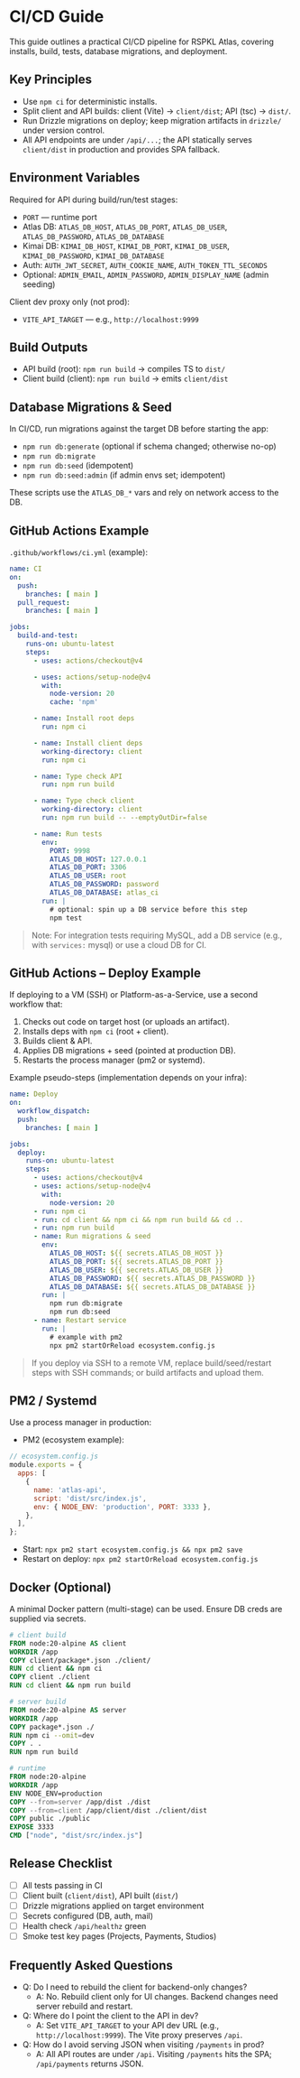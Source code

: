 # CI/CD Guide

This guide outlines a practical CI/CD pipeline for RSPKL Atlas, covering installs, build, tests, database migrations, and deployment.

## Key Principles

- Use `npm ci` for deterministic installs.
- Split client and API builds: client (Vite) → `client/dist`; API (tsc) → `dist/`.
- Run Drizzle migrations on deploy; keep migration artifacts in `drizzle/` under version control.
- All API endpoints are under `/api/...`; the API statically serves `client/dist` in production and provides SPA fallback.

## Environment Variables

Required for API during build/run/test stages:
- `PORT` — runtime port
- Atlas DB: `ATLAS_DB_HOST`, `ATLAS_DB_PORT`, `ATLAS_DB_USER`, `ATLAS_DB_PASSWORD`, `ATLAS_DB_DATABASE`
- Kimai DB: `KIMAI_DB_HOST`, `KIMAI_DB_PORT`, `KIMAI_DB_USER`, `KIMAI_DB_PASSWORD`, `KIMAI_DB_DATABASE`
- Auth: `AUTH_JWT_SECRET`, `AUTH_COOKIE_NAME`, `AUTH_TOKEN_TTL_SECONDS`
- Optional: `ADMIN_EMAIL`, `ADMIN_PASSWORD`, `ADMIN_DISPLAY_NAME` (admin seeding)

Client dev proxy only (not prod):
- `VITE_API_TARGET` — e.g., `http://localhost:9999`

## Build Outputs

- API build (root): `npm run build` → compiles TS to `dist/`
- Client build (client): `npm run build` → emits `client/dist`

## Database Migrations & Seed

In CI/CD, run migrations against the target DB before starting the app:
- `npm run db:generate` (optional if schema changed; otherwise no-op)
- `npm run db:migrate`
- `npm run db:seed` (idempotent)
- `npm run db:seed:admin` (if admin envs set; idempotent)

These scripts use the `ATLAS_DB_*` vars and rely on network access to the DB.

## GitHub Actions Example

`.github/workflows/ci.yml` (example):

```yaml
name: CI
on:
  push:
    branches: [ main ]
  pull_request:
    branches: [ main ]

jobs:
  build-and-test:
    runs-on: ubuntu-latest
    steps:
      - uses: actions/checkout@v4

      - uses: actions/setup-node@v4
        with:
          node-version: 20
          cache: 'npm'

      - name: Install root deps
        run: npm ci

      - name: Install client deps
        working-directory: client
        run: npm ci

      - name: Type check API
        run: npm run build

      - name: Type check client
        working-directory: client
        run: npm run build -- --emptyOutDir=false

      - name: Run tests
        env:
          PORT: 9998
          ATLAS_DB_HOST: 127.0.0.1
          ATLAS_DB_PORT: 3306
          ATLAS_DB_USER: root
          ATLAS_DB_PASSWORD: password
          ATLAS_DB_DATABASE: atlas_ci
        run: |
          # optional: spin up a DB service before this step
          npm test
```

> Note: For integration tests requiring MySQL, add a DB service (e.g., with `services:` mysql) or use a cloud DB for CI.

## GitHub Actions – Deploy Example

If deploying to a VM (SSH) or Platform-as-a-Service, use a second workflow that:

1. Checks out code on target host (or uploads an artifact).
2. Installs deps with `npm ci` (root + client).
3. Builds client & API.
4. Applies DB migrations + seed (pointed at production DB).
5. Restarts the process manager (pm2 or systemd).

Example pseudo-steps (implementation depends on your infra):

```yaml
name: Deploy
on:
  workflow_dispatch:
  push:
    branches: [ main ]

jobs:
  deploy:
    runs-on: ubuntu-latest
    steps:
      - uses: actions/checkout@v4
      - uses: actions/setup-node@v4
        with:
          node-version: 20
      - run: npm ci
      - run: cd client && npm ci && npm run build && cd ..
      - run: npm run build
      - name: Run migrations & seed
        env:
          ATLAS_DB_HOST: ${{ secrets.ATLAS_DB_HOST }}
          ATLAS_DB_PORT: ${{ secrets.ATLAS_DB_PORT }}
          ATLAS_DB_USER: ${{ secrets.ATLAS_DB_USER }}
          ATLAS_DB_PASSWORD: ${{ secrets.ATLAS_DB_PASSWORD }}
          ATLAS_DB_DATABASE: ${{ secrets.ATLAS_DB_DATABASE }}
        run: |
          npm run db:migrate
          npm run db:seed
      - name: Restart service
        run: |
          # example with pm2
          npx pm2 startOrReload ecosystem.config.js
```

> If you deploy via SSH to a remote VM, replace build/seed/restart steps with SSH commands; or build artifacts and upload them.

## PM2 / Systemd

Use a process manager in production:

- PM2 (ecosystem example):

```js
// ecosystem.config.js
module.exports = {
  apps: [
    {
      name: 'atlas-api',
      script: 'dist/src/index.js',
      env: { NODE_ENV: 'production', PORT: 3333 },
    },
  ],
};
```

- Start: `npx pm2 start ecosystem.config.js && npx pm2 save`
- Restart on deploy: `npx pm2 startOrReload ecosystem.config.js`

## Docker (Optional)

A minimal Docker pattern (multi-stage) can be used. Ensure DB creds are supplied via secrets.

```dockerfile
# client build
FROM node:20-alpine AS client
WORKDIR /app
COPY client/package*.json ./client/
RUN cd client && npm ci
COPY client ./client
RUN cd client && npm run build

# server build
FROM node:20-alpine AS server
WORKDIR /app
COPY package*.json ./
RUN npm ci --omit=dev
COPY . .
RUN npm run build

# runtime
FROM node:20-alpine
WORKDIR /app
ENV NODE_ENV=production
COPY --from=server /app/dist ./dist
COPY --from=client /app/client/dist ./client/dist
COPY public ./public
EXPOSE 3333
CMD ["node", "dist/src/index.js"]
```

## Release Checklist

- [ ] All tests passing in CI
- [ ] Client built (`client/dist`), API built (`dist/`)
- [ ] Drizzle migrations applied on target environment
- [ ] Secrets configured (DB, auth, mail)
- [ ] Health check `/api/healthz` green
- [ ] Smoke test key pages (Projects, Payments, Studios)

## Frequently Asked Questions

- Q: Do I need to rebuild the client for backend-only changes?
  - A: No. Rebuild client only for UI changes. Backend changes need server rebuild and restart.
- Q: Where do I point the client to the API in dev?
  - A: Set `VITE_API_TARGET` to your API dev URL (e.g., `http://localhost:9999`). The Vite proxy preserves `/api`.
- Q: How do I avoid serving JSON when visiting `/payments` in prod?
  - A: All API routes are under `/api`. Visiting `/payments` hits the SPA; `/api/payments` returns JSON.

